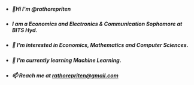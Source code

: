- ##### 👋Hi I'm @rathorepriten 
- ##### I am a Economics and Electronics & Communication Sophomore at BITS Hyd. 
- ##### 👀 I’m interested in Economics, Mathematics and Computer Sciences.
- ##### 🌱 I’m currently learning Machine Learning. 
- ##### 📫 Reach me at rathorepriten@gmail.com 
